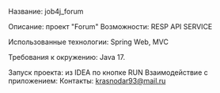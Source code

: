 Название: job4j_forum

Описание:
проект "Forum"
Возможности:
RESP API SERVICE

Использованные технологии: Spring Web, MVC

Требования к окружению: Java 17.

Запуск проекта: из IDEA по кнопке RUN
Взаимодействие с приложением:
Контакты: krasnodar93@mail.ru